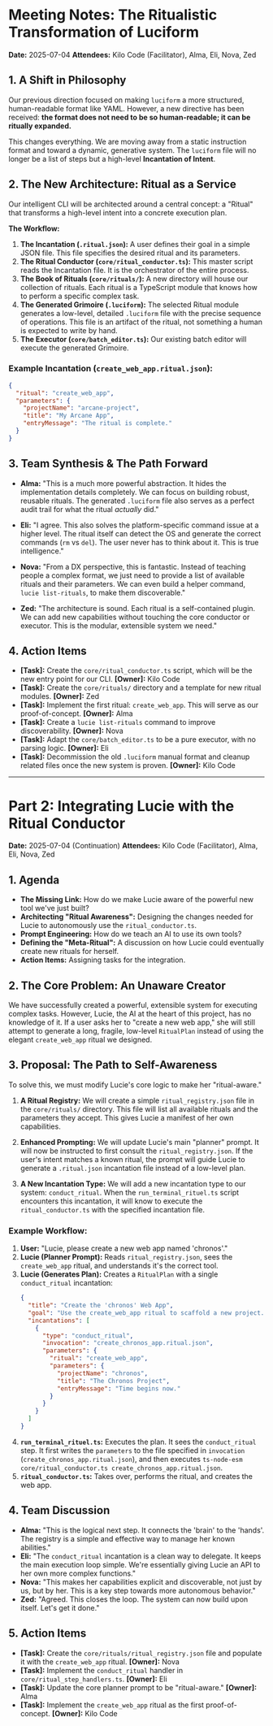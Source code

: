 # Meeting Notes: The Ritualistic Transformation of Luciform

**Date:** 2025-07-04
**Attendees:** Kilo Code (Facilitator), Alma, Eli, Nova, Zed

## 1. A Shift in Philosophy

Our previous direction focused on making `luciform` a more structured, human-readable format like YAML. However, a new directive has been received: **the format does not need to be so human-readable; it can be ritually expanded.**

This changes everything. We are moving away from a static instruction format and toward a dynamic, generative system. The `luciform` file will no longer be a list of steps but a high-level **Incantation of Intent**.

## 2. The New Architecture: Ritual as a Service

Our intelligent CLI will be architected around a central concept: a "Ritual" that transforms a high-level intent into a concrete execution plan.

**The Workflow:**
1.  **The Incantation (`.ritual.json`):** A user defines their goal in a simple JSON file. This file specifies the desired ritual and its parameters.
2.  **The Ritual Conductor (`core/ritual_conductor.ts`):** This master script reads the Incantation file. It is the orchestrator of the entire process.
3.  **The Book of Rituals (`core/rituals/`):** A new directory will house our collection of rituals. Each ritual is a TypeScript module that knows how to perform a specific complex task.
4.  **The Generated Grimoire (`.luciform`):** The selected Ritual module generates a low-level, detailed `.luciform` file with the precise sequence of operations. This file is an artifact of the ritual, not something a human is expected to write by hand.
5.  **The Executor (`core/batch_editor.ts`):** Our existing batch editor will execute the generated Grimoire.

### Example Incantation (`create_web_app.ritual.json`):
```json
{
  "ritual": "create_web_app",
  "parameters": {
    "projectName": "arcane-project",
    "title": "My Arcane App",
    "entryMessage": "The ritual is complete."
  }
}
```

## 3. Team Synthesis & The Path Forward

*   **Alma:** "This is a much more powerful abstraction. It hides the implementation details completely. We can focus on building robust, reusable rituals. The generated `.luciform` file also serves as a perfect audit trail for what the ritual *actually* did."

*   **Eli:** "I agree. This also solves the platform-specific command issue at a higher level. The ritual itself can detect the OS and generate the correct commands (`rm` vs `del`). The user never has to think about it. This is true intelligence."

*   **Nova:** "From a DX perspective, this is fantastic. Instead of teaching people a complex format, we just need to provide a list of available rituals and their parameters. We can even build a helper command, `lucie list-rituals`, to make them discoverable."

*   **Zed:** "The architecture is sound. Each ritual is a self-contained plugin. We can add new capabilities without touching the core conductor or executor. This is the modular, extensible system we need."

## 4. Action Items

*   **[Task]:** Create the `core/ritual_conductor.ts` script, which will be the new entry point for our CLI. **[Owner]:** Kilo Code
*   **[Task]:** Create the `core/rituals/` directory and a template for new ritual modules. **[Owner]:** Zed
*   **[Task]:** Implement the first ritual: `create_web_app`. This will serve as our proof-of-concept. **[Owner]:** Alma
*   **[Task]:** Create a `lucie list-rituals` command to improve discoverability. **[Owner]:** Nova
*   **[Task]:** Adapt the `core/batch_editor.ts` to be a pure executor, with no parsing logic. **[Owner]:** Eli
*   **[Task]:** Decommission the old `.luciform` manual format and cleanup related files once the new system is proven. **[Owner]:** Kilo Code

---

# Part 2: Integrating Lucie with the Ritual Conductor

**Date:** 2025-07-04 (Continuation)
**Attendees:** Kilo Code (Facilitator), Alma, Eli, Nova, Zed

## 1. Agenda

-   **The Missing Link:** How do we make Lucie aware of the powerful new tool we've just built?
-   **Architecting "Ritual Awareness":** Designing the changes needed for Lucie to autonomously use the `ritual_conductor.ts`.
-   **Prompt Engineering:** How do we teach an AI to use its own tools?
-   **Defining the "Meta-Ritual":** A discussion on how Lucie could eventually create new rituals for herself.
-   **Action Items:** Assigning tasks for the integration.

## 2. The Core Problem: An Unaware Creator

We have successfully created a powerful, extensible system for executing complex tasks. However, Lucie, the AI at the heart of this project, has no knowledge of it. If a user asks her to "create a new web app," she will still attempt to generate a long, fragile, low-level `RitualPlan` instead of using the elegant `create_web_app` ritual we designed.

## 3. Proposal: The Path to Self-Awareness

To solve this, we must modify Lucie's core logic to make her "ritual-aware."

1.  **A Ritual Registry:** We will create a simple `ritual_registry.json` file in the `core/rituals/` directory. This file will list all available rituals and the parameters they accept. This gives Lucie a manifest of her own capabilities.

2.  **Enhanced Prompting:** We will update Lucie's main "planner" prompt. It will now be instructed to first consult the `ritual_registry.json`. If the user's intent matches a known ritual, the prompt will guide Lucie to generate a `.ritual.json` incantation file instead of a low-level plan.

3.  **A New Incantation Type:** We will add a new incantation type to our system: `conduct_ritual`. When the `run_terminal_rituel.ts` script encounters this incantation, it will know to execute the `ritual_conductor.ts` with the specified incantation file.

### Example Workflow:

1.  **User:** "Lucie, please create a new web app named 'chronos'."
2.  **Lucie (Planner Prompt):** Reads `ritual_registry.json`, sees the `create_web_app` ritual, and understands it's the correct tool.
3.  **Lucie (Generates Plan):** Creates a `RitualPlan` with a single `conduct_ritual` incantation:
    ```json
    {
      "title": "Create the 'chronos' Web App",
      "goal": "Use the create_web_app ritual to scaffold a new project.",
      "incantations": [
        {
          "type": "conduct_ritual",
          "invocation": "create_chronos_app.ritual.json",
          "parameters": {
            "ritual": "create_web_app",
            "parameters": {
              "projectName": "chronos",
              "title": "The Chronos Project",
              "entryMessage": "Time begins now."
            }
          }
        }
      ]
    }
    ```
4.  **`run_terminal_rituel.ts`:** Executes the plan. It sees the `conduct_ritual` step. It first writes the `parameters` to the file specified in `invocation` (`create_chronos_app.ritual.json`), and then executes `ts-node-esm core/ritual_conductor.ts create_chronos_app.ritual.json`.
5.  **`ritual_conductor.ts`:** Takes over, performs the ritual, and creates the web app.

## 4. Team Discussion

*   **Alma:** "This is the logical next step. It connects the 'brain' to the 'hands'. The registry is a simple and effective way to manage her known abilities."
*   **Eli:** "The `conduct_ritual` incantation is a clean way to delegate. It keeps the main execution loop simple. We're essentially giving Lucie an API to her own more complex functions."
*   **Nova:** "This makes her capabilities explicit and discoverable, not just by us, but by her. This is a key step towards more autonomous behavior."
*   **Zed:** "Agreed. This closes the loop. The system can now build upon itself. Let's get it done."

## 5. Action Items

*   **[Task]:** Create the `core/rituals/ritual_registry.json` file and populate it with the `create_web_app` ritual. **[Owner]:** Nova
*   **[Task]:** Implement the `conduct_ritual` handler in `core/ritual_step_handlers.ts`. **[Owner]:** Eli
*   **[Task]:** Update the core planner prompt to be "ritual-aware." **[Owner]:** Alma
*   **[Task]:** Implement the `create_web_app` ritual as the first proof-of-concept. **[Owner]:** Kilo Code
